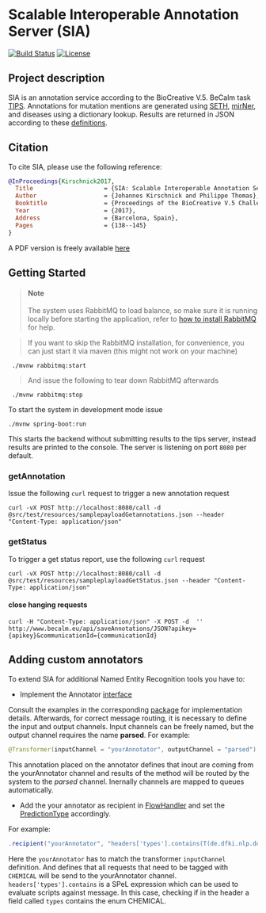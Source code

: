 # Scalable Interoperable Annotation Server (SIA)
[![Build Status](https://travis-ci.org/Erechtheus/sia.svg?branch=master)](https://travis-ci.org/Erechtheus/sia)
[![License](https://img.shields.io/badge/License-Apache%202.0-blue.svg)](https://opensource.org/licenses/Apache-2.0)

## Project description
SIA is an annotation service according to the BioCreative V.5. BeCalm task [TIPS](http://www.becalm.eu/files/material/BioCreative.V.5_CFP.pdf).
Annotations for mutation mentions are generated using [SETH](https://github.com/rockt/SETH), [mirNer](https://github.com/Erechtheus/mirNer), and diseases using a dictionary lookup. Results are returned in JSON according to these  [definitions](http://www.becalm.eu/files/schemas/jsonSchema.json). 

## Citation
To cite SIA, please use the following reference:
```bibtex
@InProceedings{Kirschnick2017,
  Title                    = {SIA: Scalable Interoperable Annotation Server},
  Author                   = {Johannes Kirschnick and Philippe Thomas},
  Booktitle                = {Proceedings of the BioCreative V.5 Challenge Evaluation Workshop.},
  Year                     = {2017},
  Address                  = {Barcelona, Spain},
  Pages                    = {138--145}
}
```
A PDF version is freely available [here](http://www.biocreative.org/media/store/files/2017/BioCreative_V5_paper19.pdf)


## Getting Started

> #### Note
> The system uses RabbitMQ to load balance, so make sure it is running locally before starting the application, refer to [how to install RabbitMQ](https://www.rabbitmq.com/download.html) for help.

> If you want to skip the RabbitMQ installation, for convenience, you can just start it via maven (this might not work on your machine)

     ./mvnw rabbitmq:start

> And issue the following to tear down RabbitMQ afterwards

     ./mvnw rabbitmq:stop

To start the system in development mode issue

    ./mvnw spring-boot:run

This starts the backend without submitting results to the tips server, instead results are printed to the console.
The server is listening on port `8080` per default.

### getAnnotation

Issue the following `curl` request to trigger a new annotation request

    curl -vX POST http://localhost:8080/call -d @src/test/resources/samplepayloadGetannotations.json --header "Content-Type: application/json"

### getStatus

To trigger a get status report, use the following `curl` request

    curl -vX POST http://localhost:8080/call -d @src/test/resources/sampleplayloadGetStatus.json --header "Content-Type: application/json"

#### close hanging requests

    curl -H "Content-Type: application/json" -X POST -d  '' http://www.becalm.eu/api/saveAnnotations/JSON?apikey={apikey}&communicationId={communicationId}


## Adding custom annotators
To extend SIA for additional Named Entity Recognition tools you have to:

* Implement the Annotator [interface](https://github.com/Erechtheus/sia/blob/master/src/main/java/de/dfki/nlp/annotator/Annotator.java)

Consult the examples in the corresponding [package](https://github.com/Erechtheus/sia/tree/master/src/main/java/de/dfki/nlp/annotator) for implementation details. 
Afterwards, for correct message routing, it is necessary to define the input and output channels. Input channels can be freely named, but the output channel requires the name **parsed**.
For example:

```java
@Transformer(inputChannel = "yourAnnotator", outputChannel = "parsed")
```

This annotation placed on the annotator defines that inout are coming from the yourAnnotator channel and results of the method will be routed by the system to the _parsed_ channel. Inernally channels are mapped to queues automatically.

* Add the your annotator as recipient in [FlowHandler](https://github.com/Erechtheus/sia/blob/master/src/main/java/de/dfki/nlp/flow/FlowHandler.java#L169-L171) and set the [PredictionType](https://github.com/Erechtheus/sia/blob/master/src/main/java/de/dfki/nlp/domain/PredictionType.java) accordingly. 

For example:

```java
.recipient("yourAnnotator", "headers['types'].contains(T(de.dfki.nlp.domain.PredictionType).CHEMICAL)")
```

Here the `yourAnnotator` has to match the transformer `inputChannel` definition. And defines that all requests that need to be tagged with `CHEMICAL` will be send to the yourAnnotator channel. `headers['types'].contains` is a SPeL expression which can be used to evaluate scripts against message. In this case, checking if in the header a field called `types` contains the enum CHEMICAL.
